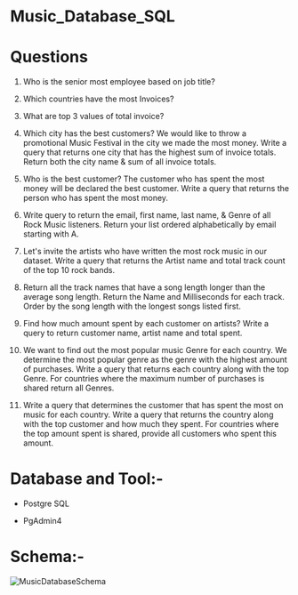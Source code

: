 # Music_Database_SQL

# Questions 
1. Who is the senior most employee based on job title?

2. Which countries have the most Invoices?

3. What are top 3 values of total invoice?

4. Which city has the best customers? We would like to throw a promotional Music
Festival in the city we made the most money. Write a query that returns one city that
has the highest sum of invoice totals. Return both the city name & sum of all invoice
totals.

5. Who is the best customer? The customer who has spent the most money will be
declared the best customer. Write a query that returns the person who has spent the
most money.

7. Write query to return the email, first name, last name, & Genre of all Rock Music
listeners. Return your list ordered alphabetically by email starting with A.

8. Let's invite the artists who have written the most rock music in our dataset. Write a
query that returns the Artist name and total track count of the top 10 rock bands.

9. Return all the track names that have a song length longer than the average song length.
Return the Name and Milliseconds for each track. Order by the song length with the
longest songs listed first.

10. Find how much amount spent by each customer on artists? Write a query to return
customer name, artist name and total spent.

11. We want to find out the most popular music Genre for each country. We determine the
most popular genre as the genre with the highest amount of purchases. Write a query
that returns each country along with the top Genre. For countries where the maximum
number of purchases is shared return all Genres.

12. Write a query that determines the customer that has spent the most on music for each
country. Write a query that returns the country along with the top customer and how
much they spent. For countries where the top amount spent is shared, provide all
customers who spent this amount.



# Database and Tool:-

* Postgre SQL

* PgAdmin4

# Schema:-
![MusicDatabaseSchema](https://github.com/SumeetTompe070/Music_Database_SQL/assets/140255237/c8cff63f-09e4-4e5f-bc4a-1c641c0c53cc)


